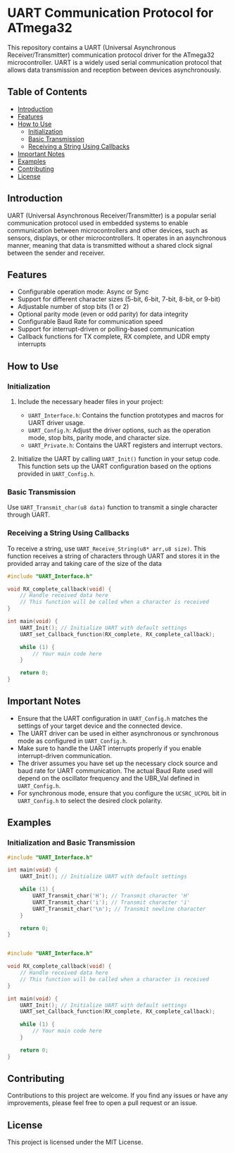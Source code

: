 # UART Communication Protocol for ATmega32

This repository contains a UART (Universal Asynchronous Receiver/Transmitter) communication protocol driver for the ATmega32 microcontroller. UART is a widely used serial communication protocol that allows data transmission and reception between devices asynchronously.

## Table of Contents

- [Introduction](#introduction)
- [Features](#features)
- [How to Use](#how-to-use)
  - [Initialization](#initialization)
  - [Basic Transmission](#basic-transmission)
  - [Receiving a String Using Callbacks](#receiving-a-string-using-callbacks)
- [Important Notes](#important-notes)
- [Examples](#examples)
- [Contributing](#contributing)
- [License](#license)

## Introduction

UART (Universal Asynchronous Receiver/Transmitter) is a popular serial communication protocol used in embedded systems to enable communication between microcontrollers and other devices, such as sensors, displays, or other microcontrollers. It operates in an asynchronous manner, meaning that data is transmitted without a shared clock signal between the sender and receiver.

## Features

- Configurable operation mode: Async or Sync
- Support for different character sizes (5-bit, 6-bit, 7-bit, 8-bit, or 9-bit)
- Adjustable number of stop bits (1 or 2)
- Optional parity mode (even or odd parity) for data integrity
- Configurable Baud Rate for communication speed
- Support for interrupt-driven or polling-based communication
- Callback functions for TX complete, RX complete, and UDR empty interrupts

## How to Use

### Initialization

1. Include the necessary header files in your project:
   - `UART_Interface.h`: Contains the function prototypes and macros for UART driver usage.
   - `UART_Config.h`: Adjust the driver options, such as the operation mode, stop bits, parity mode, and character size.
   - `UART_Private.h`: Contains the UART registers and interrupt vectors.

2. Initialize the UART by calling `UART_Init()` function in your setup code. This function sets up the UART configuration based on the options provided in `UART_Config.h`.

### Basic Transmission

Use `UART_Transmit_char(u8 data)` function to transmit a single character through UART.

### Receiving a String Using Callbacks

To receive a string, use `UART_Receive_String(u8* arr,u8 size)`. This function receives a string of characters through UART and stores it in the provided array and taking care of the size of the data

````c
#include "UART_Interface.h"

void RX_complete_callback(void) {
    // Handle received data here
    // This function will be called when a character is received
}

int main(void) {
    UART_Init(); // Initialize UART with default settings
    UART_set_Callback_function(RX_complete, RX_complete_callback);

    while (1) {
        // Your main code here
    }

    return 0;
}
`````

## Important Notes

- Ensure that the UART configuration in `UART_Config.h` matches the settings of your target device and the connected device.
- The UART driver can be used in either asynchronous or synchronous mode as configured in `UART_Config.h`.
- Make sure to handle the UART interrupts properly if you enable interrupt-driven communication.
- The driver assumes you have set up the necessary clock source and baud rate for UART communication. The actual Baud Rate used will depend on the oscillator frequency and the UBR_Val defined in `UART_Config.h`.
- For synchronous mode, ensure that you configure the `UCSRC_UCPOL` bit in `UART_Config.h` to select the desired clock polarity.

## Examples

### Initialization and Basic Transmission

```c
#include "UART_Interface.h"

int main(void) {
    UART_Init(); // Initialize UART with default settings

    while (1) {
        UART_Transmit_char('H'); // Transmit character 'H'
        UART_Transmit_char('i'); // Transmit character 'i'
        UART_Transmit_char('\n'); // Transmit newline character
    }

    return 0;
}


#include "UART_Interface.h"

void RX_complete_callback(void) {
    // Handle received data here
    // This function will be called when a character is received
}

int main(void) {
    UART_Init(); // Initialize UART with default settings
    UART_set_Callback_function(RX_complete, RX_complete_callback);

    while (1) {
        // Your main code here
    }

    return 0;
}
````
## Contributing
Contributions to this project are welcome. If you find any issues or have any improvements, please feel free to open a pull request or an issue.

## License
This project is licensed under the MIT License.